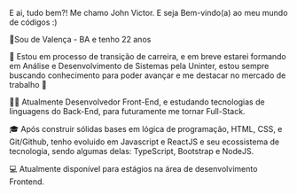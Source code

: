 E ai, tudo bem?! Me chamo John Victor. E seja Bem-vindo(a) ao meu mundo de códigos :)

📍Sou de Valença - BA e tenho 22 anos

🚀 Estou em processo de transição de carreira, e em breve estarei formando em Análise e Desenvolvimento de Sistemas pela Uninter, estou sempre buscando conhecimento para poder avançar e me destacar no mercado de trabalho 🚀


👩‍💻 Atualmente Desenvolvedor Front-End, e estudando tecnologias de linguagens do Back-End, para futuramente me tornar Full-Stack.

🎓 Após construir sólidas bases em lógica de programação, HTML, CSS, e Git/Github, tenho evoluido em Javascript e ReactJS e seu ecossistema de tecnologia, sendo algumas delas: TypeScript, Bootstrap e NodeJS. 

💻 Atualmente disponível para estágios na área de desenvolvimento Frontend.
